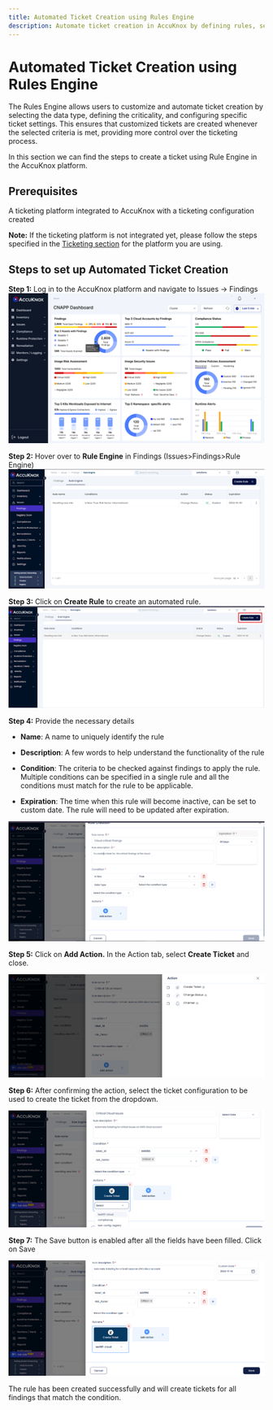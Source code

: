 ```yaml
---
title: Automated Ticket Creation using Rules Engine
description: Automate ticket creation in AccuKnox by defining rules, severity, and data types for a streamlined incident response process.
---
```


# Automated Ticket Creation using Rules Engine

The Rules Engine allows users to customize and automate ticket creation by selecting the data type, defining the criticality, and configuring specific ticket settings. This ensures that customized tickets are created whenever the selected criteria is met, providing more control over the ticketing process.

In this section we can find the steps to create a ticket using Rule Engine in the AccuKnox platform.

## Prerequisites

A ticketing platform integrated to AccuKnox with a ticketing configuration created

**Note:** If the ticketing platform is not integrated yet, please follow the steps specified in the [Ticketing section](https://help.accuknox.com/integrations/jira-cloud/ "https://help.accuknox.com/integrations/jira-cloud/") for the platform you are using.

## Steps to set up Automated Ticket Creation

**Step 1:** Log in to the AccuKnox platform and navigate to Issues → Findings
![rules-engine-ticket-creation](./images/rules-engine-ticket-creation/1.png)

**Step 2:** Hover over to **Rule Engine** in Findings (Issues>Findings>Rule Engine)
![image-20241001-182655.png](./images/rules-engine-ticket-creation/2.png)

**Step 3:** Click on **Create Rule** to create an automated rule.
![image-20241014-043258.png](./images/rules-engine-ticket-creation/3.png)

**Step 4:** Provide the necessary details

- **Name**: A name to uniquely identify the rule

- **Description**: A few words to help understand the functionality of the rule

- **Condition**: The criteria to be checked against findings to apply the rule. Multiple conditions can be specified in a single rule and all the conditions must match for the rule to be applicable.

- **Expiration**: The time when this rule will become inactive, can be set to custom date. The rule will need to be updated after expiration.

![image-20241001-184952.png](./images/rules-engine-ticket-creation/4.png)

**Step 5:** Click on **Add Action.** In the Action tab, select **Create Ticket** and close.

![image-20241113-043101.png](./images/rules-engine-ticket-creation/5.png)

**Step 6:** After confirming the action, select the ticket configuration to be used to create the ticket from the dropdown.

![image-20241113-043309.png](./images/rules-engine-ticket-creation/6.png)

**Step 7:** The Save button is enabled after all the fields have been filled. Click on Save

![image-20241113-043802.png](./images/rules-engine-ticket-creation/7.png)

The rule has been created successfully and will create tickets for all findings that match the condition.
